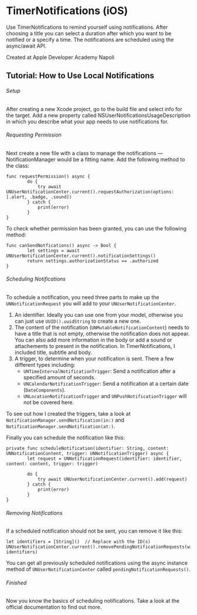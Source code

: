 # TimerNotifications (iOS)

Use TimerNotifications to remind yourself using notifications. After choosing a title you can select a duration after which you want to be notified or a specify a time. The notifications are scheduled using the async/await API.

Created at Apple Developer Academy Napoli


## Tutorial: How to Use Local Notifications

###### Setup

After creating a new Xcode project, go to the build file and select info for the target. Add a new property called NSUserNotificationsUsageDescription in which you describe what your app needs to use notifications for.

###### Requesting Permission

Next create a new file with a class to manage the notifications — NotificationManager would be a fitting name. Add the following method to the class:

```
func requestPermission() async {
		do {
			try await UNUserNotificationCenter.current().requestAuthorization(options: [.alert, .badge, .sound])
		} catch {
			print(error)
		}
}
```

To check whether permission has been granted, you can use the following method:

```
func canSendNotfications() async -> Bool {
		let settings = await UNUserNotificationCenter.current().notificationSettings()
		return settings.authorizationStatus == .authorized
}
```


###### Scheduling Notifications

To schedule a notification, you need three parts to make up the ```UNNotificationRequest``` you will add to your ```UNUserNotificationCenter```.

1. An identifier. Ideally you can use one from your model, otherwise you can just use ```UUID().uuidString``` to create a new one.
2. The content of the notification (```UNMutableNotificationContent```) needs to have a title that is not empty, otherwise the notification does not appear. You can also add more information in the body or add a sound or attachements to present in the notification. In TimerNotifications, I included title, subtitle and body.
3. A trigger, to determine when your notification is sent. There a few different types including: 
   - ```UNTimeIntervalNotificationTrigger```: Send a notification after a specified amount of seconds.
   - ```UNCalendarNotificationTrigger```: Send a notification at a certain date (```DateComponents```).
   - ```UNLocationNotificationTrigger``` and ```UNPushNotificationTrigger``` will not be covered here.

To see out how I created the triggers, take a look at ```NotificationManager.sendNotification(in:)``` and ```NotificationManager.sendNotification(at:)```.

Finally you can schedule the notification like this:

```
private func scheduleNotification(identifier: String, content: UNNotificationContent, trigger: UNNotificationTrigger) async {
		let request = UNNotificationRequest(identifier: identifier, content: content, trigger: trigger)
		
		do {
			try await UNUserNotificationCenter.current().add(request)
		} catch {
			print(error)
		}
}
```

###### Removing Notifications

If a scheduled notification should not be sent, you can remove it like this:

```
let identifiers = [String]()  // Replace with the ID(s)
UNUserNotificationCenter.current().removePendingNotificationRequests(withIdentifiers: identifiers)
```

You can get all previously scheduled notifications using the async instance method of ```UNUserNotificationCenter``` called ```pendingNotificationRequests()```.

###### Finished

Now you know the basics of scheduling notifications. Take a look at the official documentation to find out more.
